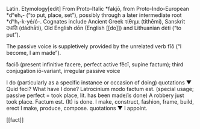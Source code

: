 Latin.
Etymology[edit]
From Proto-Italic *fakjō, from Proto-Indo-European *dʰeh₁- (“to put, place, set”), possibly through a later intermediate root *dʰh₁-k-yé/ó-. Cognates include Ancient Greek τίθημι (títhēmi), Sanskrit दधाति (dádhāti), Old English dōn (English [[do]]) and Lithuanian dėti (“to put”).

The passive voice is suppletively provided by the unrelated verb fīō (“I become, I am made”).

faciō (present infinitive facere, perfect active fēcī, supine factum); third conjugation iō-variant, irregular passive voice

I do (particularly as a specific instance or occasion of doing) quotations ▼
Quid feci?
What have I done?
Latrocinium modo factum est. (special usage; passive perfect = took place, lit. has been made/is done)
A robbery just took place.
Factum est.
(It) is done.
I make, construct, fashion, frame, build, erect
I make, produce, compose. quotations ▼
I appoint.

[[fact]]